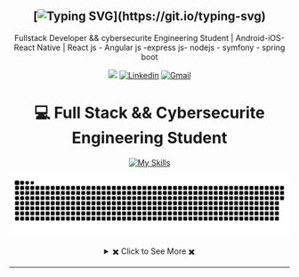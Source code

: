 <div align="center">

[![Typing SVG](https://readme-typing-svg.herokuapp.com?font=Source+Code+Pro&pause=1000&center=true&vCenter=true&width=435&height=24&lines=Hello+World!;This+is+takwa;Welcome+to+my+Profile!)](https://git.io/typing-svg)
---
Fullstack Developer && cybersecurite Engineering Student | Android-iOS-React Native | React js - Angular js -express js- nodejs - symfony - spring boot
  
[![](https://komarev.com/ghpvc/?username=takwa-laffet)](https://github.com/takwa-laffet)
[![Linkedin](https://img.shields.io/badge/Linked-in-369?style=flat-square&logo=linkedin&logoColor=white&color=blue)](https://www.linkedin.com/in/takwa-laffet-883239211/)
[![Gmail](https://img.shields.io/badge/%20-Send%20Mail-black?color=007EC6&labelColor=555555&logo=gmail&logoColor=f5f7fe)](mailto:takwa.laffet@esprit.tn?subject=From%20GitHub&&body=Hi,%20there.%20Found%20you%20on%20GitHub!%20Let's%20talk%20about...)

</div>

<div align="center">
 
 # 💻 Full Stack && Cybersecurite Engineering Student
 [![My Skills](https://skillicons.dev/icons?i=js,html,css,scss,bootstrap,tailwind,php,typescript,java,spring,react,redux,angular,symfony,expressjs,nodejs,firebase,mysql,mongodb,postman)](https://skillicons.dev)
  <p align="center">
 <img width="1000" src="snake.svg" alt="snake"/>
</p>
<details> 
  <summary> ✖️ Click to See More ✖️</summary>
  <br/>  
  
  ### &#x1f4c8; GitHub Stats
  
<p align="center" >
  
[![Top Langs](https://github-readme-stats.vercel.app/api/top-langs/?username=takwa-laffet&langs_count=6&count_private=true&layout=compact&theme=react&hide_border=true&bg_color=1F222E&title_color=F85D7F&icon_color=F8D866&hide=Jupyter%20Notebook,html,css,tsql,hack)](https://github.com/takwa-laffet) <img height="165" src="http://github-readme-streak-stats.herokuapp.com?user=takwa-laffet&theme=tokyonight&hide_border=true&background=1F222E" />
  
</p>
  
<b>Note:</b> Top languages is only a metric of the languages my public code consists of and doesn't reflect experience or skill level.
I’m currently learning cybersecurite
  
</details>
 
  
</div>

---
